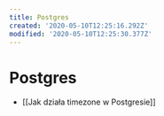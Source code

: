 ```yaml
---
title: Postgres
created: '2020-05-10T12:25:16.292Z'
modified: '2020-05-10T12:25:30.377Z'
---
```


# Postgres

* [[Jak działa timezone w Postgresie]]
